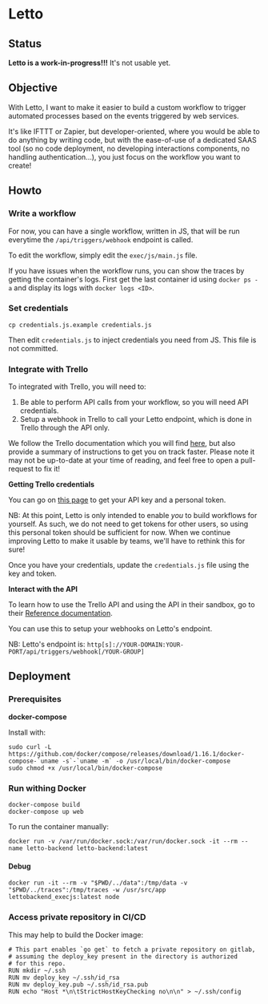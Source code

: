 # Letto

## Status

**Letto is a work-in-progress!!!** It's not usable yet.

## Objective

With Letto, I want to make it easier to build a custom workflow
to trigger automated processes based on the events triggered by
web services.

It's like IFTTT or Zapier, but developer-oriented, where you
would be able to do anything by writing code, but with the
ease-of-use of a dedicated SAAS tool (so no code deployment,
no developing interactions components, no handling authentication...),
you just focus on the workflow you want to create!

## Howto

### Write a workflow

For now, you can have a single workflow, written in JS, that will be run everytime
the `/api/triggers/webhook` endpoint is called.

To edit the workflow, simply edit the `exec/js/main.js` file.

If you have issues when the workflow runs, you can show the traces by getting the
container's logs. First get the last container id using `docker ps -a` and
display its logs with `docker logs <ID>`.

### Set credentials

```
cp credentials.js.example credentials.js
```

Then edit `credentials.js` to inject credentials you need from JS. This file is not
committed.

### Integrate with Trello

To integrated with Trello, you will need to:

1. Be able to perform API calls from your workflow, so you will need API credentials.
2. Setup a webhook in Trello to call your Letto endpoint, which is done in Trello
   through the API only.

We follow the Trello documentation which you will find [here](https://trello.readme.io/v1.0/reference#introduction),
but also provide a summary of instructions to get you on track faster. Please note
it may not be up-to-date at your time of reading, and feel free to open a pull-request
to fix it!

**Getting Trello credentials**

You can go on [this page](https://trello.com/app-key) to get your API key
and a personal token.

NB: At this point, Letto is only intended to enable _you_ to build workflows
    for yourself. As such, we do not need to get tokens for other users, so
    using this personal token should be sufficient for now. When we continue
    improving Letto to make it usable by teams, we'll have to rethink this for
    sure!

Once you have your credentials, update the `credentials.js` file using the 
key and token.

**Interact with the API**

To learn how to use the Trello API and using the API in their sandbox, go 
to their [Reference documentation](https://trello.readme.io/reference#membersidboards).

You can use this to setup your webhooks on Letto's endpoint.

NB: Letto's endpoint is: `http[s]://YOUR-DOMAIN:YOUR-PORT/api/triggers/webhook[/YOUR-GROUP]`

## Deployment

### Prerequisites

**docker-compose**

Install with: 

    sudo curl -L https://github.com/docker/compose/releases/download/1.16.1/docker-compose-`uname -s`-`uname -m` -o /usr/local/bin/docker-compose
    sudo chmod +x /usr/local/bin/docker-compose

### Run withing Docker

    docker-compose build
    docker-compose up web

To run the container manually:

    docker run -v /var/run/docker.sock:/var/run/docker.sock -it --rm --name letto-backend letto-backend:latest

#### Debug

```
docker run -it --rm -v "$PWD/../data":/tmp/data -v "$PWD/../traces":/tmp/traces -w /usr/src/app lettobackend_execjs:latest node 
```

### Access private repository in CI/CD

This may help to build the Docker image:

```
# This part enables `go get` to fetch a private repository on gitlab,
# assuming the deploy_key present in the directory is authorized
# for this repo.
RUN mkdir ~/.ssh
RUN mv deploy_key ~/.ssh/id_rsa
RUN mv deploy_key.pub ~/.ssh/id_rsa.pub
RUN echo "Host *\n\tStrictHostKeyChecking no\n\n" > ~/.ssh/config
```

